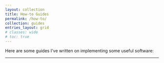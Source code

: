 ```yaml
---
layout: collection
title: How-to Guides
permalink: /how-to/
collection: guides
entries_layout: grid
# classes: wide
# toc: true
---
```


Here are some guides I've written on implementing some useful software:

--------
